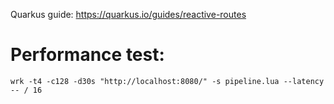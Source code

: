 Quarkus guide: https://quarkus.io/guides/reactive-routes

# Performance test:
```
wrk -t4 -c128 -d30s "http://localhost:8080/" -s pipeline.lua --latency -- / 16
```
